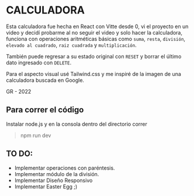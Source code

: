 # CALCULADORA

Esta calculadora fue hecha en React con Vitte desde 0, vi el proyecto en un video
y decidí probarme al no seguir el video y solo hacer la calculadora, funciona
con operaciones aritméticas básicas como `suma`, `resta`, `división`, 
`elevado al cuadrado`, `raiz cuadrada` y `multiplicación`.

También puede regresar a su estado original con `RESET` y borrar el último dato
ingresado con `DELETE`.

Para el aspecto visual usé Tailwind.css y me inspiré de la imagen de una calculadora 
buscada en Google.

GR - 2022

## Para correr el código

Instalar node.js y en la consola dentro del directorio correr

> npm run dev

## TO DO:

- Implementar operaciones con paréntesis.
- Implementar módulo de la división.
- Implementar Diseño Responsivo
- Implementar Easter Egg ;)